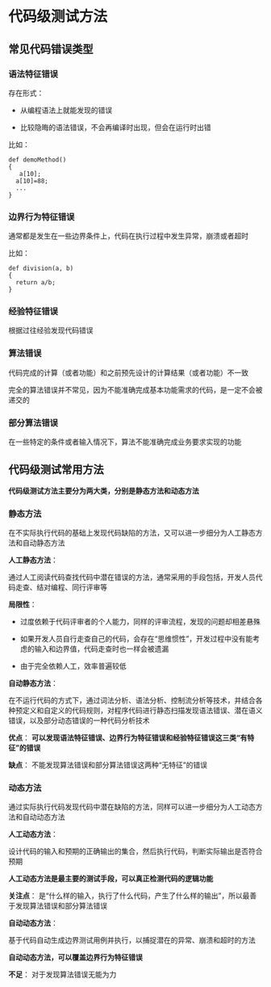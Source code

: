 # 代码级测试方法

## 常见代码错误类型

### 语法特征错误

存在形式： 

+ 从编程语法上就能发现的错误 

+ 比较隐晦的语法错误，不会再编译时出现，但会在运行时出错

比如：

```\
def demoMethod()
{
   a[10];
  a[10]=88;
  ...
}
```

### 边界行为特征错误

  通常都是发生在一些边界条件上，代码在执行过程中发生异常，崩溃或者超时

比如：

```
def division(a, b)
{
  return a/b;
}
```

### 经验特征错误

 根据过往经验发现代码错误 

### 算法错误

 代码完成的计算（或者功能）和之前预先设计的计算结果（或者功能）不一致 

 完全的算法错误并不常见，因为不能准确完成基本功能需求的代码，是一定不会被递交的 

### 部分算法错误

 在一些特定的条件或者输入情况下，算法不能准确完成业务要求实现的功能 

## 代码级测试常用方法

 **代码级测试方法主要分为两大类，分别是静态方法和动态方法** 

### 静态方法

 在不实际执行代码的基础上发现代码缺陷的方法，又可以进一步细分为人工静态方法和自动静态方法 

**人工静态方法**：

 通过人工阅读代码查找代码中潜在错误的方法，通常采用的手段包括，开发人员代码走查、结对编程、同行评审等 

**局限性**：

+ 过度依赖于代码评审者的个人能力，同样的评审流程，发现的问题却相差悬殊

+ 如果开发人员自行走查自己的代码，会存在“思维惯性”，开发过程中没有能考虑的输入和边界值，代码走查时也一样会被遗漏

+ 由于完全依赖人工，效率普遍较低

**自动静态方法**：

 在不运行代码的方式下，通过词法分析、语法分析、控制流分析等技术，并结合各种预定义和自定义的代码规则，对程序代码进行静态扫描发现语法错误、潜在语义错误，以及部分动态错误的一种代码分析技术 

**优点**： **可以发现语法特征错误、边界行为特征错误和经验特征错误这三类“有特征”的错误**

**缺点**： 不能发现算法错误和部分算法错误这两种“无特征”的错误

### 动态方法

 通过实际执行代码发现代码中潜在缺陷的方法，同样可以进一步细分为人工动态方法和自动动态方法 

**人工动态方法**：

 设计代码的输入和预期的正确输出的集合，然后执行代码，判断实际输出是否符合预期

 **人工动态方法是最主要的测试手段，可以真正检测代码的逻辑功能**  

**关注点**： 是“什么样的输入，执行了什么代码，产生了什么样的输出”，所以最善于发现算法错误和部分算法错误

**自动动态方法**：

 基于代码自动生成边界测试用例并执行，以捕捉潜在的异常、崩溃和超时的方法 

 **自动动态方法，可以覆盖边界行为特征错误** 

**不足**： 对于发现算法错误无能为力 